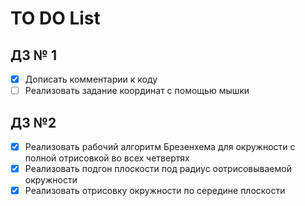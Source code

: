 # TO DO List

## ДЗ № 1
 - [x] Дописать комментарии к коду
 - [ ] Реализовать задание координат с помощью мышки

## ДЗ №2
 - [x] Реализовать рабочий алгоритм Брезенхема для окружности с полной отрисовкой во всех четвертях
 - [x] Реализовать подгон плоскости под радиус оотрисовываемой окружности
 - [x] Реализовать отрисовку окружности по середине плоскости
